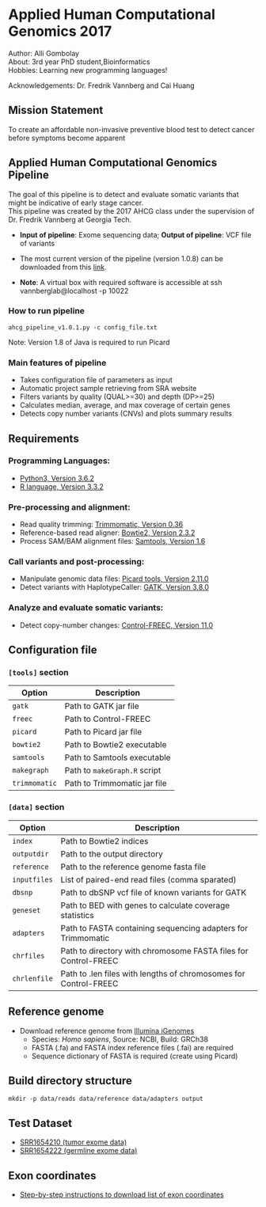 # Applied Human Computational Genomics 2017

Author: Alli Gombolay  
About: 3rd year PhD student,Bioinformatics  
Hobbies: Learning new programming languages!

Acknowledgements: Dr. Fredrik Vannberg and Cai Huang

## Mission Statement
To create an affordable non-invasive preventive blood test to detect cancer before symptoms become apparent

## Applied Human Computational Genomics Pipeline
The goal of this pipeline is to detect and evaluate somatic variants that might be indicative of early stage cancer.   
This pipeline was created by the 2017 AHCG class under the supervision of Dr. Fredrik Vannberg at Georgia Tech.

* **Input of pipeline**: Exome sequencing data; **Output of pipeline**: VCF file of variants

* The most current version of the pipeline (version 1.0.8) can be downloaded from this [link]( https://github.com/agombolay/ahcg2017_starterpipeline/blob/master/ahcg_pipeline.py).

* **Note**: A virtual box with required software is accessible at ssh vannberglab@localhost -p 10022

### How to run pipeline
```
ahcg_pipeline_v1.0.1.py -c config_file.txt
```
Note: Version 1.8 of Java is required to run Picard

### Main features of pipeline
* Takes configuration file of parameters as input
* Automatic project sample retrieving from SRA website
* Filters variants by quality (QUAL>=30) and depth (DP>=25)
* Calculates median, average, and max coverage of certain genes
* Detects copy number variants (CNVs) and plots summary results

## Requirements
### Programming Languages:
* [Python3, Version 3.6.2](https://www.python.org/downloads/)
* [R language, Version 3.3.2](https://cran.cnr.berkeley.edu/)

### Pre-processing and alignment:
* Read quality trimming: [Trimmomatic, Version 0.36](http://www.usadellab.org/cms/uploads/supplementary/Trimmomatic/Trimmomatic-0.36.zip)
* Reference-based read aligner: [Bowtie2, Version 2.3.2](https://sourceforge.net/projects/bowtie-bio/files/bowtie2/2.3.2/bowtie2-2.3.2-legacy-linux-x86_64.zip/download)
* Process SAM/BAM alignment files: [Samtools, Version 1.6](https://downloads.sourceforge.net/project/samtools/samtools/1.6/samtools-1.6.tar.bz2?r=https%3A%2F%2Fsourceforge.net%2Fprojects%2Fsamtools%2F&ts=1510018121&use_mirror=phoenixnap)

### Call variants and post-processing:
* Manipulate genomic data files: [Picard tools, Version 2.11.0](http://broadinstitute.github.io/picard/)
* Detect variants with HaplotypeCaller: [GATK, Version 3.8.0](https://software.broadinstitute.org/gatk/download/)

### Analyze and evaluate somatic variants:
* Detect copy-number changes: [Control-FREEC, Version 11.0](https://github.com/BoevaLab/FREEC/archive/v11.0.tar.gz)

## Configuration file
### `[tools]` section

| Option        | Description                                                     |
|---------------|-----------------------------------------------------------------|
| `gatk`        | Path to GATK jar file                                           |
| `freec`       | Path to Control-FREEC                                           |
| `picard`      | Path to Picard jar file                                         |
| `bowtie2`     | Path to Bowtie2 executable                                      |
| `samtools`    | Path to Samtools executable                                     |
| `makegraph`   | Path to `makeGraph.R` script                                    |
| `trimmomatic` | Path to Trimmomatic jar file                                    |  

### `[data]` section

| Option       | Description                                                      |
|--------------|------------------------------------------------------------------|
| `index`      | Path to Bowtie2 indices                                          |
| `outputdir`  | Path to the output directory                                     |
| `reference`  | Path to the reference genome fasta file                          |
| `inputfiles` | List of paired-end read files (comma sparated)                   |
| `dbsnp`      | Path to dbSNP vcf file of known variants for GATK                |
| `geneset`    | Path to BED with genes to calculate coverage statistics          |
| `adapters`   | Path to FASTA containing sequencing adapters for Trimmomatic     |
| `chrfiles`   | Path to directory with chromosome FASTA files for Control-FREEC  |
| `chrlenfile` | Path to .len files with lengths of chromosomes for Control-FREEC |

## Reference genome
* Download reference genome from [Illumina iGenomes](https://support.illumina.com/sequencing/sequencing_software/igenome.html)
  * Species: *Homo sapiens*, Source: NCBI, Build: GRCh38
  * FASTA (.fa) and FASTA index reference files (.fai) are required
  * Sequence dictionary of FASTA is required (create using Picard)

## Build directory structure
```
mkdir -p data/reads data/reference data/adapters output 
```

## Test Dataset
* [SRR1654210 (tumor exome data)](https://www.ncbi.nlm.nih.gov/sra/?term=SRR1654210)
* [SRR1654222 (germline exome data)](https://www.ncbi.nlm.nih.gov/sra/SRR1654222/)

## Exon coordinates
* [Step-by-step instructions to download list of exon coordinates](https://github.com/agombolay/ahcg2017_starterpipeline/blob/master/transcript08.pdf)
